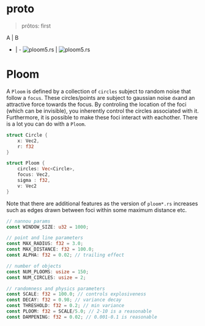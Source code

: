 # proto

> prôtos: first



A | B
- | - 
![ploom5.rs](https://github.com/magi-1/nomos/blob/main/proto/images/ploom5_3.png) |  ![ploom5.rs](https://github.com/magi-1/nomos/blob/main/proto/images/ploom3.png) 

# Ploom

A ```Ploom``` is defined by a collection of `circles` subject to random noise that follow a `focus`. These circles/points are subject to gaussian noise `dx`and an attractive force towards the focus. By controling the location of the foci (which can be invisible), you inherently control the circles associated with it. Furthermore, it is possible to make these foci interact with eachother. There is a lot you can do with a `Ploom`. 


```rust
struct Circle {
    x: Vec2,
    r: f32
}

struct Ploom {
    circles: Vec<Circle>,
    focus: Vec2,
    sigma : f32,
    v: Vec2
}
```

Note that there are additional features as the version of `ploom*.rs` increases such as edges drawn between foci within some maximum distance etc. 

```rust
// nannou params
const WINDOW_SIZE: u32 = 1000;

// point and line parameters
const MAX_RADIUS: f32 = 3.0;
const MAX_DISTANCE: f32 = 100.0;
const ALPHA: f32 = 0.02; // trailing effect

// number of objects
const NUM_PLOOMS: usize = 150;
const NUM_CIRCLES: usize = 2;

// randomness and physics parameters
const SCALE: f32 = 100.0; // controls explosiveness
const DECAY: f32 = 0.98; // variance decay
const THRESHOLD: f32 = 0.2; // min variance
const PLOOM: f32 = SCALE/5.0; // 2-10 is a reasonable
const DAMPENING: f32 = 0.02; // 0.001-0.1 is reasonable
```
